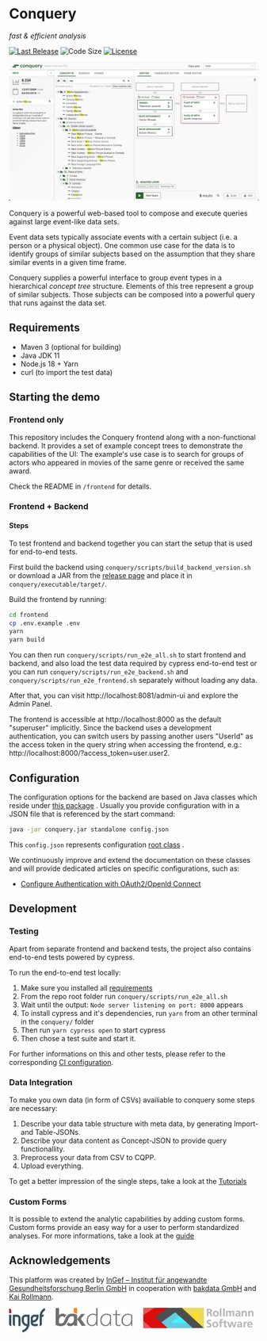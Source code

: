 # Conquery
*fast & efficient analysis*

[![Last Release](https://img.shields.io/github/release-date/ingef/conquery.svg?logo=github)](https://github.com/ingef/conquery/releases/latest)
![Code Size](https://img.shields.io/github/languages/code-size/ingef/conquery.svg)
[![License](https://img.shields.io/github/license/ingef/conquery.svg)](https://github.com/ingef/conquery/blob/develop/LICENSE)

![conquery Screenshot](images/screenshot-v4.png)

Conquery is a powerful web-based tool to compose and execute queries against large event-like data sets.

Event data sets typically associate events with a certain subject (i.e. a person or a physical object). One common use case for the data is to identify groups of similar subjects based on the assumption that they share similar events in a given time frame.

Conquery supplies a powerful interface to group event types in a hierarchical *concept tree* structure. Elements of this tree represent a group of similar subjects. Those subjects can be composed into a powerful query that runs against the data set.

## Requirements
- Maven 3 (optional for building)
- Java JDK 11
- Node.js 18 + Yarn
- curl (to import the test data)


## Starting the demo

### Frontend only

This repository includes the Conquery frontend along with a non-functional backend. It provides a set of example concept trees to demonstrate the capabilities of the UI: The example's use case is to search for groups of actors who appeared in movies of the same genre or received the same award.

Check the README in `/frontend` for details.

### Frontend + Backend

#### Steps

To test frontend and backend together you can start the setup that is used for end-to-end tests.

First build the backend using `conquery/scripts/build_backend_version.sh` or download a JAR from
the [release page](https://github.com/ingef/conquery/releases) and place it in `conquery/executable/target/`.

Build the frontend by running:

```bash
cd frontend
cp .env.example .env
yarn
yarn build
```

You can then run `conquery/scripts/run_e2e_all.sh` to start frontend and backend, and also load the test data required
by cypress end-to-end test or you can run `conquery/scripts/run_e2e_backend.sh`
and `conquery/scripts/run_e2e_frontend.sh` separately without loading any data.

After that, you can visit http://localhost:8081/admin-ui and explore the Admin Panel.

The frontend is accessible at http://localhost:8000 as the default "superuser" implicitly. Since the backend uses a
development authentication, you can switch users by passing another users "UserId" as the access token in the query
string when accessing the frontend, e.g.: http://localhost:8000/?access_token=user.user2.

## Configuration

The configuration options for the backend are based on Java classes which reside
under [this package](https://github.com/ingef/conquery/tree/develop/backend/src/main/java/com/bakdata/conquery/models/config)
.
Usually you provide configuration with in a JSON file that is referenced by the start command:

```bash 
java -jar conquery.jar standalone config.json
```

This `config.json` represents
configuration [root class](https://github.com/ingef/conquery/blob/develop/backend/src/main/java/com/bakdata/conquery/models/config/ConqueryConfig.java)
.

We continuously improve and extend the documentation on these classes and will provide dedicated articles on specific
configurations, such as:

- [Configure Authentication with OAuth2/OpenId Connect](./docs/authentication.md)

## Development

### Testing

Apart from separate frontend and backend tests, the project also contains end-to-end tests powered by cypress.

To run the end-to-end test locally:

1. Make sure you installed all [requirements](#requirements)
2. From the repo root folder run  `conquery/scripts/run_e2e_all.sh`
3. Wait until the output: `Node server listening on port: 8000` appears
4. To install cypress and it's dependencies, run `yarn` from an other terminal in the `conquery/` folder
5. Then run `yarn cypress open` to start cypress
6. Then chose a test suite and start it.

For further informations on this and other tests, please refer to the
corresponding [CI configuration](https://github.com/ingef/conquery/tree/develop/.github/workflows).

### Data Integration

To make you own data (in form of CSVs) availiable to conquery some steps are necessary:

1. Describe your data table structure with meta data, by generating Import- and Table-JSONs.
2. Describe your data content as Concept-JSON to provide query functionallity.
3. Preprocess your data from CSV to CQPP.
4. Upload everything.

To get a better impression of the single steps, take a look at the [Tutorials](./tutorial/mimic_iii_demo/README.md)

### Custom Forms

It is possible to extend the analytic capabilities by adding custom forms.
Custom forms provide an easy way for a user to perform standardized analyses.
For more informations, take a look at the [guide](./docs/custom_forms.md)

## Acknowledgements

This platform was created by [InGef – Institut für angewandte Gesundheitsforschung Berlin GmbH](http://www.ingef.de/) in
cooperation with [bakdata GmbH](http://www.bakdata.com) and [Kai Rollmann](https://kairollmann.de/).

[<img alt="InGef – Institut für angewandte Gesundheitsforschung Berlin GmbH" src="images/ingef_logo.svg" height=50 align="top">](http://www.ingef.de/)
&emsp;
[<img alt="bakdata GmbH" src="images/bakdata_logo.svg" height=37 align="top">](http://www.bakdata.com)
&emsp;
[<img alt="Rollmann Software" src="images/rollmann_software_logo.png" height=41 align="top">](https://kairollmann.de)
